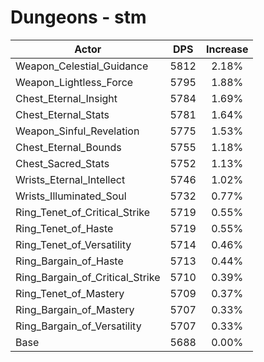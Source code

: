 # Dungeons - stm
| Actor | DPS | Increase |
|---|:---:|:---:|
|Weapon_Celestial_Guidance|5812|2.18%|
|Weapon_Lightless_Force|5795|1.88%|
|Chest_Eternal_Insight|5784|1.69%|
|Chest_Eternal_Stats|5781|1.64%|
|Weapon_Sinful_Revelation|5775|1.53%|
|Chest_Eternal_Bounds|5755|1.18%|
|Chest_Sacred_Stats|5752|1.13%|
|Wrists_Eternal_Intellect|5746|1.02%|
|Wrists_Illuminated_Soul|5732|0.77%|
|Ring_Tenet_of_Critical_Strike|5719|0.55%|
|Ring_Tenet_of_Haste|5719|0.55%|
|Ring_Tenet_of_Versatility|5714|0.46%|
|Ring_Bargain_of_Haste|5713|0.44%|
|Ring_Bargain_of_Critical_Strike|5710|0.39%|
|Ring_Tenet_of_Mastery|5709|0.37%|
|Ring_Bargain_of_Mastery|5707|0.33%|
|Ring_Bargain_of_Versatility|5707|0.33%|
|Base|5688|0.00%|
